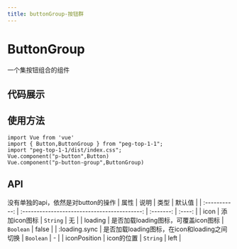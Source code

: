 ```yaml
---
title: buttonGroup-按钮群
---
```

# ButtonGroup
一个集按钮组合的组件
## 代码展示
<ClientOnly>
  <ButtonGroupDemo/>
</ClientOnly>

## 使用方法

~~~
import Vue from 'vue'
import { Button,ButtonGroup } from "peg-top-1-1";
import "peg-top-1-1/dist/index.css";
Vue.component("p-button",Button)
Vue.component("p-button-group",ButtonGroup)
~~~

## API
没有单独的api，依然是对button的操作
|     属性      |                     说明                     |   类型    | 默认值 |
| :-----------: | :------------------------------------------: | :-------: | :----: |
|     icon      |                 添加icon图标                 | `String`  |   无   |
|    loading    |     是否加载loading图标，可覆盖icon图标      | `Boolean` | false  |
| :loading.sync | 是否加载loading图标，在icon和loading之间切换 | `Boolean` |   -    |
| iconPosition  |                  icon的位置                  | `String`  |  left  |
